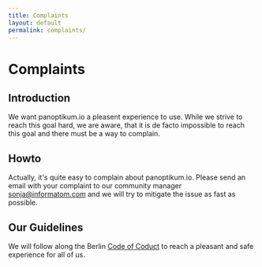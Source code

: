 ```yaml
---
title: Complaints
layout: default
permalink: complaints/
---
```


# Complaints

## Introduction

We want panoptikum.io a pleasent experience to use. While we strive to reach this goal hard,
we are aware, that it is de facto impossible to reach this goal and there must be a way to
complain.

## Howto

Actually, it's quite easy to complain about panoptikum.io.
Please send an email with your complaint to our community manager <sonja@informatom.com> and we
will try to mitigate the issue as fast as possible.


## Our Guidelines

We will follow along the Berlin [Code of Coduct](/code_of_conduct) to reach a pleasant and safe
experience for all of us.